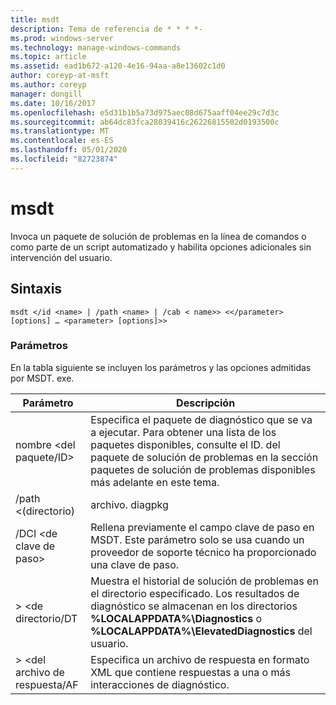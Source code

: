 ```yaml
---
title: msdt
description: Tema de referencia de * * * *-
ms.prod: windows-server
ms.technology: manage-windows-commands
ms.topic: article
ms.assetid: ead1b672-a120-4e16-94aa-a8e13602c1d0
author: coreyp-at-msft
ms.author: coreyp
manager: dongill
ms.date: 10/16/2017
ms.openlocfilehash: e5d31b1b5a73d975aec08d675aaff04ee29c7d3c
ms.sourcegitcommit: ab64dc83fca28039416c26226815502d0193500c
ms.translationtype: MT
ms.contentlocale: es-ES
ms.lasthandoff: 05/01/2020
ms.locfileid: "82723874"
---
```

# <a name="msdt"></a>msdt



Invoca un paquete de solución de problemas en la línea de comandos o como parte de un script automatizado y habilita opciones adicionales sin intervención del usuario.

## <a name="syntax"></a>Sintaxis

```
msdt </id <name> | /path <name> | /cab < name>> <</parameter> [options] … <parameter> [options]>>
```

### <a name="parameters"></a>Parámetros

En la tabla siguiente se incluyen los parámetros y las opciones admitidas por MSDT. exe.


|      Parámetro      |                                                                                            Descripción                                                                                             |
|---------------------|----------------------------------------------------------------------------------------------------------------------------------------------------------------------------------------------------|
| nombre \<del paquete/ID> |        Especifica el paquete de diagnóstico que se va a ejecutar. Para obtener una lista de los paquetes disponibles, consulte el ID. del paquete de solución de problemas en la sección paquetes de solución de problemas disponibles más adelante en este tema.         |
|  /path \<(directorio)  |                                                                                           archivo. diagpkg                                                                                            |
|   /DCI \<de clave de paso>   |                                        Rellena previamente el campo clave de paso en MSDT. Este parámetro solo se usa cuando un proveedor de soporte técnico ha proporcionado una clave de paso.                                         |
|  > \<de directorio/DT   | Muestra el historial de solución de problemas en el directorio especificado. Los resultados de diagnóstico se almacenan en los directorios **%LOCALAPPDATA%\Diagnostics** o **%LOCALAPPDATA%\ElevatedDiagnostics** del usuario. |
| > \<del archivo de respuesta/AF  |                                               Especifica un archivo de respuesta en formato XML que contiene respuestas a una o más interacciones de diagnóstico.                                               |

